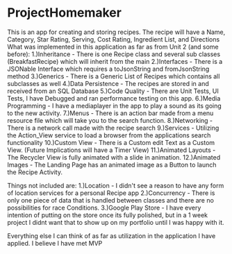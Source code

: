 # ProjectHomemaker

This is an app for creating and storing recipes. The recipe will have a Name, Category, Star Rating, Serving, Cost Rating, Ingredient List, and Directions
What was implemented in this application as far as from Unit 2 (and some before):
  1.)Inheritance - There is one Recipe class and several sub classes (BreakfastRecipe) which will inherit from the main
  2.)Interfaces - There is a JSONable Interface which requires a toJsonString and fromJsonString method
  3.)Generics - There is a Generic List of Recipes which contains all subclasses as well
  4.)Data Persistence - The recipes are stored in and received from  an SQL Database 
  5.)Code Quality - There are Unit Tests, UI Tests, I have Debugged and ran performance testing on this app.
  6.)Media Programming - I have a mediaplayer in the app to play a sound as its going to the new activity.
  7.)Menus - There is an action bar made from a menu resource file which will take you to the search function.
  8.)Networking - There is a network call made with the recipe search
  9.)Services - Utilizing the Action_View service to load a browser from the applications search functionality
  10.)Custom View - There is a Custom edit Text as a Custom View. (Future Implications will have a Timer View)
  11.)Animated Layouts - The Recycler View is fully animated with a slide in animation.
  12.)Animated Images - The Landing Page has an animated image as a Button to launch the Recipe Activity.
  
  Things not included are:
  1.)Location - I didn't see a reason to have any form of location services for a personal Recipe app
  2.)Concurrency - There is only one piece of data that is handled between classes and there are no possibilities for race Conditions.
  3.)Google Play Store - I have every intention of putting on the store once its fully polished, but in a 1 week project I didnt want that                          to show up on my portfolio until I was happy with it.
  
  Everything else I can think of as far as utilization in the application I have applied. I believe I have met MVP
